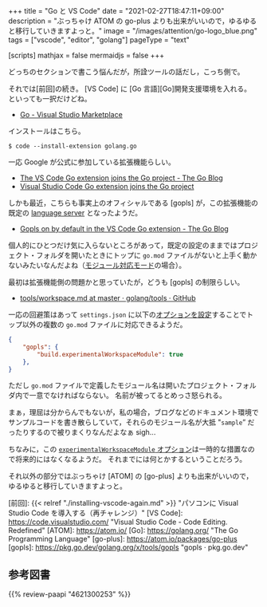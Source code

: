 +++
title = "Go と VS Code"
date =  "2021-02-27T18:47:11+09:00"
description = "ぶっちゃけ ATOM の go-plus よりも出来がいいので，ゆるゆると移行していきますよっと。"
image = "/images/attention/go-logo_blue.png"
tags = ["vscode", "editor", "golang"]
pageType = "text"

[scripts]
  mathjax = false
  mermaidjs = false
+++

どっちのセクションで書こう悩んだが，所詮ツールの話だし，こっち側で。

それでは[前回]の続き。
[VS Code] に [Go 言語][Go]開発支援環境を入れる。
といっても一択だけどね。

- [Go - Visual Studio Marketplace](https://marketplace.visualstudio.com/items?itemName=golang.go)

インストールはこちら。

```text
$ code --install-extension golang.go
```

一応 Google が公式に参加している拡張機能らしい。

- [The VS Code Go extension joins the Go project - The Go Blog](https://blog.golang.org/vscode-go)
- [Visual Studio Code Go extension joins the Go project](https://code.visualstudio.com/blogs/2020/06/09/go-extension)

しかも最近，こちらも事実上のオフィシャルである [gopls] が，この拡張機能の既定の [language server](https://langserver.org/ "Langserver.org") となったようだ。

- [Gopls on by default in the VS Code Go extension - The Go Blog](https://blog.golang.org/gopls-vscode-go)

個人的にひとつだけ気に入らないところがあって，既定の設定のままではプロジェクト・フォルダを開いたときにトップに `go.mod` ファイルがないと上手く動かないみたいなんだよね（[モジュール対応モード](https://zenn.dev/spiegel/articles/20210223-go-module-aware-mode "Go のモジュール管理【バージョン 1.16 改訂版】")の場合）。

最初は拡張機能側の問題かと思っていたが，どうも [gopls] の制限らしい。

- [tools/workspace.md at master · golang/tools · GitHub](https://github.com/golang/tools/blob/master/gopls/doc/workspace.md)

一応の回避策はあって `settings.json` に以下の[オプションを設定](https://github.com/golang/tools/blob/master/gopls/doc/settings.md#experimentalworkspacemodule-bool)することでトップ以外の複数の `go.mod` ファイルに対応できるようだ。

```json
{
    "gopls": {
        "build.experimentalWorkspaceModule": true
    },
}
```

ただし `go.mod` ファイルで定義したモジュール名は開いたプロジェクト・フォルダ内で一意でなければならない。
名前が被ってるとめっさ怒られる。

まぁ，理屈は分からんでもないが，私の場合，ブログなどのドキュメント環境でサンプルコードを書き散らしていて，それらのモジュール名が大抵 "`sample`” だったりするので被りまくりなんだよなぁ sigh...

ちなみに，この [`experimentalWorkspaceModule` オプション](https://github.com/golang/tools/blob/master/gopls/doc/settings.md#experimentalworkspacemodule-bool)は一時的な措置なので将来的にはなくなるようだ。
それまでには何とかするということだろう。

それ以外の部分ではぶっちゃけ [ATOM] の [go-plus] よりも出来がいいので，ゆるゆると移行していきますよっと。

[前回]: {{< relref "./installing-vscode-again.md" >}} "パソコンに Visual Studio Code を導入する（再チャレンジ）"
[VS Code]: https://code.visualstudio.com/ "Visual Studio Code - Code Editing. Redefined"
[ATOM]: https://atom.io/
[Go]: https://golang.org/ "The Go Programming Language"
[go-plus]: https://atom.io/packages/go-plus
[gopls]: https://pkg.go.dev/golang.org/x/tools/gopls "gopls · pkg.go.dev"

## 参考図書

{{% review-paapi "4621300253" %}} <!-- プログラミング言語Go -->
